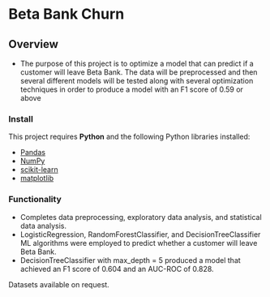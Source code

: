 # Beta Bank Churn

## Overview

* The purpose of this project is to optimize a model that can predict if a customer will leave Beta Bank. The data will be preprocessed and then several different models will be tested along with several optimization techniques in order to produce a model with an F1 score of 0.59 or above

### Install

This project requires **Python** and the following Python libraries installed:

- [Pandas](http://pandas.pydata.org/)
- [NumPy](http://www.numpy.org/)
- [scikit-learn](http://scikit-learn.org/stable/)
- [matplotlib](http://matplotlib.org/)

### Functionality

* Completes data preprocessing, exploratory data analysis, and statistical data analysis.
* LogisticRegression, RandomForestClassifier, and DecisionTreeClassifier ML algorithms were employed to predict whether a customer will leave Beta Bank.
* DecisionTreeClassifier with max_depth = 5 produced a model that achieved an F1 score of 0.604 and an AUC-ROC of 0.828.

Datasets available on request.